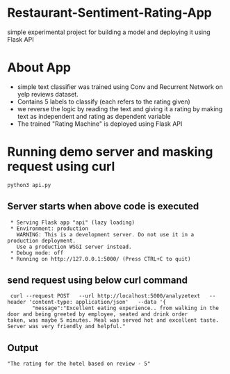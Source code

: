 # Restaurant-Sentiment-Rating-App
simple experimental project for building a model and deploying it using Flask API

# About App

- simple text classifier was trained using Conv and Recurrent Network on yelp reviews dataset.
- Contains 5 labels to classify (each refers to the rating given)
- we reverse the logic by reading the text and giving it a rating by making text as independent and rating as dependent   variable 
-  The trained "Rating Machine" is deployed using Flask API

# Running demo server and masking request using curl
```
python3 api.py
```
## Server starts when above code is executed 
```
 * Serving Flask app "api" (lazy loading)
 * Environment: production
   WARNING: This is a development server. Do not use it in a production deployment.
   Use a production WSGI server instead.
 * Debug mode: off
 * Running on http://127.0.0.1:5000/ (Press CTRL+C to quit)

```

## send request using below curl command

```
 curl --request POST   --url http://localhost:5000/analyzetext   --header 'content-type: application/json'   --data '{
        "message":"Excellent eating experience.. from walking in the door and being greeted by employee, seated and drink order                    taken, was maybe 5 minutes. Meal was served hot and excellent taste. Server was very friendly and helpful."
```
## Output 

```
"The rating for the hotel based on review - 5"

```
